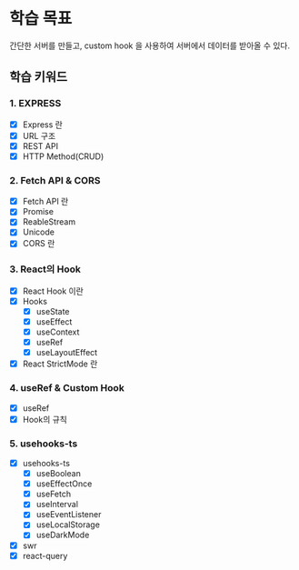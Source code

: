 # 학습 목표

간단한 서버를 만들고, custom hook 을 사용하여 서버에서 데이터를 받아올 수 있다.

## 학습 키워드

### 1. EXPRESS

- [x] Express 란
- [x] URL 구조
- [x] REST API
- [x] HTTP Method(CRUD)

### 2. Fetch API & CORS

- [x] Fetch API 란
- [x] Promise
- [x] ReableStream
- [x] Unicode
- [x] CORS 란

### 3. React의 Hook

- [x] React Hook 이란
- [x] Hooks
  - [x] useState
  - [x] useEffect
  - [x] useContext
  - [x] useRef
  - [x] useLayoutEffect
- [x] React StrictMode 란

### 4. useRef & Custom Hook

- [x] useRef
- [x] Hook의 규칙

### 5. usehooks-ts

- [x] usehooks-ts
  - [x] useBoolean
  - [x] useEffectOnce
  - [x] useFetch
  - [x] useInterval
  - [x] useEventListener
  - [x] useLocalStorage
  - [x] useDarkMode
- [x] swr
- [x] react-query
